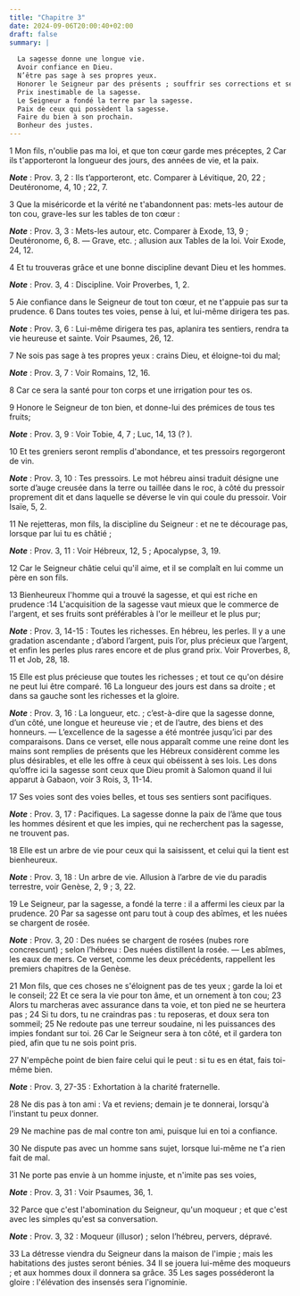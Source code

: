 ```yaml
---
title: "Chapitre 3"
date: 2024-09-06T20:00:40+02:00
draft: false
summary: |
  
  La sagesse donne une longue vie.
  Avoir confiance en Dieu.
  N’être pas sage à ses propres yeux.
  Honorer le Seigneur par des présents ; souffrir ses corrections et ses épreuves.
  Prix inestimable de la sagesse.
  Le Seigneur a fondé la terre par la sagesse.
  Paix de ceux qui possèdent la sagesse.
  Faire du bien à son prochain.
  Bonheur des justes.
---
```



1 Mon fils, n'oublie pas ma loi, et que ton cœur garde mes préceptes, 2 Car ils t'apporteront la longueur des jours, des années de vie, et la paix.

***Note*** :  Prov. 3, 2 : Ils t’apporteront, etc. Comparer à Lévitique, 20, 22 ; Deutéronome, 4, 10 ; 22, 7.

3 Que la miséricorde et la vérité ne t'abandonnent pas: mets-les autour de ton cou, grave-les sur les tables de ton cœur :

***Note*** :  Prov. 3, 3 : Mets-les autour, etc. Comparer à Exode, 13, 9 ; Deutéronome, 6, 8. ― Grave, etc. ; allusion aux Tables de la loi. Voir Exode, 24, 12.

4 Et tu trouveras grâce et une bonne discipline devant Dieu et les hommes.

***Note*** :  Prov. 3, 4 : Discipline. Voir Proverbes, 1, 2.


5 Aie confiance dans le Seigneur de tout ton cœur, et ne t'appuie pas sur ta prudence. 6 Dans toutes tes voies, pense à lui, et lui-même dirigera tes pas.

***Note*** :  Prov. 3, 6 : Lui-même dirigera tes pas, aplanira tes sentiers, rendra ta vie heureuse et sainte. Voir Psaumes, 26, 12.

7 Ne sois pas sage à tes propres yeux : crains Dieu, et éloigne-toi du mal;

***Note*** :  Prov. 3, 7 : Voir Romains, 12, 16.

8 Car ce sera la santé pour ton corps et une irrigation pour tes os.


9 Honore le Seigneur de ton bien, et donne-lui des prémices de tous tes fruits;

***Note*** :  Prov. 3, 9 : Voir Tobie, 4, 7 ; Luc, 14, 13 (? ).

10 Et tes greniers seront remplis d'abondance, et tes pressoirs regorgeront de vin.

***Note*** :  Prov. 3, 10 : Tes pressoirs. Le mot hébreu ainsi traduit désigne une sorte d’auge creusée dans la terre ou taillée dans le roc, à côté du pressoir proprement dit et dans laquelle se déverse le vin qui coule du pressoir. Voir Isaïe, 5, 2.


11 Ne rejetteras, mon fils, la discipline du Seigneur : et ne te décourage pas, lorsque par lui tu es châtié ;

***Note*** :  Prov. 3, 11 : Voir Hébreux, 12, 5 ; Apocalypse, 3, 19.

12 Car le Seigneur châtie celui qu'il aime, et il se complaît en lui comme un père en son fils.


13 Bienheureux l'homme qui a trouvé la sagesse, et qui est riche en prudence :14 L'acquisition de la sagesse vaut mieux que le commerce de l'argent, et ses fruits sont préférables à l'or le meilleur et le plus pur;

***Note*** :  Prov. 3, 14-15 : Toutes les richesses. En hébreu, les perles. Il y a une gradation ascendante ; d’abord l’argent, puis l’or, plus précieux que l’argent, et enfin les perles plus rares encore et de plus grand prix. Voir Proverbes, 8, 11 et Job, 28, 18.

15 Elle est plus précieuse que toutes les richesses ; et tout ce qu'on désire ne peut lui être comparé. 16 La longueur des jours est dans sa droite ; et dans sa gauche sont les richesses et la gloire.

***Note*** :  Prov. 3, 16 : La longueur, etc. ; c’est-à-dire que la sagesse donne, d’un côté, une longue et heureuse vie ; et de l’autre, des biens et des honneurs. ― L’excellence de la sagesse a été montrée jusqu’ici par des comparaisons. Dans ce verset, elle nous apparaît comme une reine dont les mains sont remplies de présents que les Hébreux considèrent comme les plus désirables, et elle les offre à ceux qui obéissent à ses lois. Les dons qu’offre ici la sagesse sont ceux que Dieu promit à Salomon quand il lui apparut à Gabaon, voir 3 Rois, 3, 11-14.

17 Ses voies sont des voies belles, et tous ses sentiers sont pacifiques.

***Note*** :  Prov. 3, 17 : Pacifiques. La sagesse donne la paix de l’âme que tous les hommes désirent et que les impies, qui ne recherchent pas la sagesse, ne trouvent pas.

18 Elle est un arbre de vie pour ceux qui la saisissent, et celui qui la tient est bienheureux.

***Note*** :  Prov. 3, 18 : Un arbre de vie. Allusion à l’arbre de vie du paradis terrestre, voir Genèse, 2, 9 ; 3, 22.


19 Le Seigneur, par la sagesse, a fondé la terre : il a affermi les cieux par la prudence. 20 Par sa sagesse ont paru tout à coup des abîmes, et les nuées se chargent de rosée.

***Note*** :  Prov. 3, 20 : Des nuées se chargent de rosées (nubes rore concrescunt) ; selon l’hébreu : Des nuées distillent la rosée. ― Les abîmes, les eaux de mers. Ce verset, comme les deux précédents, rappellent les premiers chapitres de la Genèse.


21 Mon fils, que ces choses ne s'éloignent pas de tes yeux ; garde la loi et le conseil; 22 Et ce sera la vie pour ton âme, et un ornement à ton cou; 23 Alors tu marcheras avec assurance dans ta voie, et ton pied ne se heurtera pas ; 24 Si tu dors, tu ne craindras pas : tu reposeras, et doux sera ton sommeil; 25 Ne redoute pas une terreur soudaine, ni les puissances des impies fondant sur toi. 26 Car le Seigneur sera à ton côté, et il gardera ton pied, afin que tu ne sois point pris.


27 N'empêche point de bien faire celui qui le peut : si tu es en état, fais toi-même bien.

***Note*** :  Prov. 3, 27-35 : Exhortation à la charité fraternelle.

28 Ne dis pas à ton ami : Va et reviens; demain je te donnerai, lorsqu'à l'instant tu peux donner.


29 Ne machine pas de mal contre ton ami, puisque lui en toi a confiance.


30 Ne dispute pas avec un homme sans sujet, lorsque lui-même ne t'a rien fait de mal.


31 Ne porte pas envie à un homme injuste, et n'imite pas ses voies,

***Note*** :  Prov. 3, 31 : Voir Psaumes, 36, 1.

32 Parce que c'est l'abomination du Seigneur, qu'un moqueur ; et que c'est avec les simples qu'est sa conversation.

***Note*** :  Prov. 3, 32 : Moqueur (illusor) ; selon l’hébreu, pervers, dépravé.

33 La détresse viendra du Seigneur dans la maison de l'impie ; mais les habitations des justes seront bénies. 34 Il se jouera lui-même des moqueurs ; et aux hommes doux il donnera sa grâce. 35 Les sages posséderont la gloire : l'élévation des insensés sera l'ignominie.

